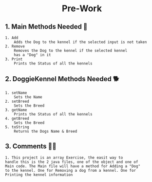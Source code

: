 <h1><center> Pre-Work </center></h1>


<h2>1. Main Methods Needed 🐶</h2>


    1. Add
        Adds the Dog to the kennel if the selected input is not taken
    2. Remove
        Removes the Dog to the kennel if the selected kennel 
        has a "Dog" in it
    3. Print
        Prints the Status of all the kennels



<h2>2. DoggieKennel Methods Needed 🐕</h2>


    1. setName
        Sets the Name
    2. setBreed
        Sets the Breed
    3. getName
        Prints the Status of all the kennels
    4. getBreed
        Sets the Breed
    5. toString
        Returns the Dogs Name & Breed


<h2>3. Comments 🐕‍🦺</h2>


    1. This project is an array Exercise, the easit way to 
    handle this is the 2 java files, one of the object and one of 
    Main code. The Main file will have a method for Adding a "Dog"
    to the kennel. One for Removing a dog from a kennel. One for
    Printing the kennel information

